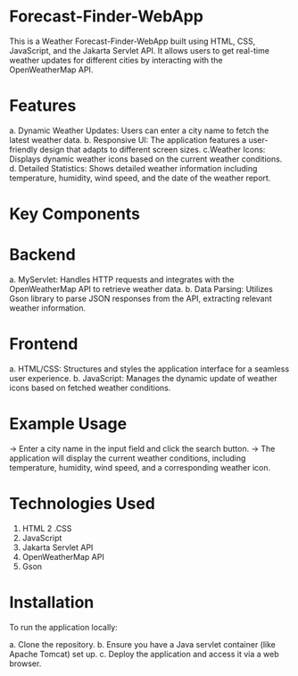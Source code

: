 # Forecast-Finder-WebApp

This is a Weather Forecast-Finder-WebApp built using HTML, CSS, JavaScript, and the Jakarta Servlet API. It allows users to get real-time weather updates for different cities by interacting with the OpenWeatherMap API.

# Features
a. Dynamic Weather Updates: Users can enter a city name to fetch the latest weather data.
b. Responsive UI: The application features a user-friendly design that adapts to different screen sizes.
c.Weather Icons: Displays dynamic weather icons based on the current weather conditions.
d. Detailed Statistics: Shows detailed weather information including temperature, humidity, wind speed, and the date of the weather report.

# Key Components

# Backend
a. MyServlet: Handles HTTP requests and integrates with the OpenWeatherMap API to retrieve weather data.
b. Data Parsing: Utilizes Gson library to parse JSON responses from the API, extracting relevant weather information.

# Frontend
a. HTML/CSS: Structures and styles the application interface for a seamless user experience.
b. JavaScript: Manages the dynamic update of weather icons based on fetched weather conditions.

# Example Usage
-> Enter a city name in the input field and click the search button.
-> The application will display the current weather conditions, including temperature, humidity, wind speed, and a corresponding weather icon.

# Technologies Used
1. HTML
2 .CSS
3. JavaScript
4. Jakarta Servlet API
5. OpenWeatherMap API
6. Gson

# Installation
To run the application locally:

a. Clone the repository.
b. Ensure you have a Java servlet container (like Apache Tomcat) set up.
c. Deploy the application and access it via a web browser.
